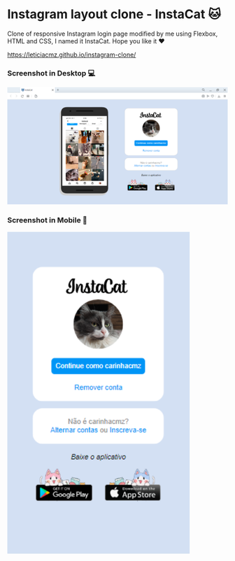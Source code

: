 # Instagram layout clone - InstaCat :cat:

Clone of responsive Instagram login page modified by me using Flexbox, HTML and CSS, I named it InstaCat. Hope you like it :heart: 

https://leticiacmz.github.io/instagram-clone/

### **Screenshot in Desktop :computer:**



<img src=".\img\Screenshots\desktop-screenshot" alt="print-desktop" style="zoom:150%;" />




### **Screenshot in Mobile :iphone:**



<img src=".\img\Screenshots\mobile-screenshot" alt="print-device" style="zoom:150%;" />
